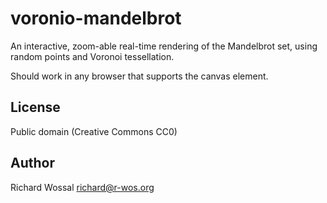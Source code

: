 voronio-mandelbrot
==================

An interactive, zoom-able real-time rendering of the Mandelbrot set,
using random points and Voronoi tessellation.

Should work in any browser that supports the canvas element.

License
-------

Public domain (Creative Commons CC0)

Author
------

Richard Wossal <richard@r-wos.org>

